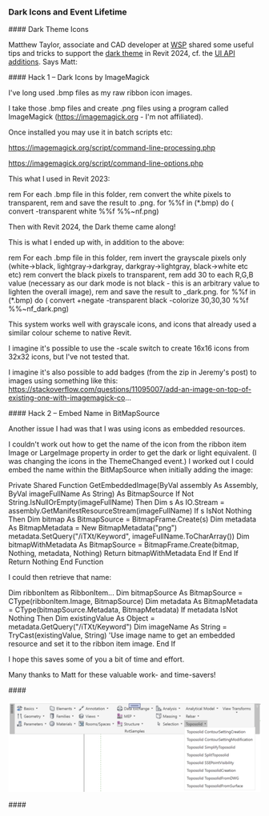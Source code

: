 <head>
<meta http-equiv="Content-Type" content="text/html; charset=utf-8">
<link rel="stylesheet" type="text/css" href="bc.css">
<script src="https://cdn.rawgit.com/google/code-prettify/master/loader/run_prettify.js" type="text/javascript"></script>
</head>

<!---

- Dark Theme Icons - a couple of hacks
  https://forums.autodesk.com/t5/revit-api-forum/dark-theme-icons-a-couple-of-hacks/m-p/11935167

- external event needs to be kept alive via static member
  Revit 2024 rendering performance drops on selection

- Getting the wrong NewFamilyInstance override
  https://forums.autodesk.com/t5/revit-api-forum/getting-the-wrong-newfamilyinstance-override/m-p/11936658
  explanation and solution by Kennan Chan using Reflection or the C# `dynamic` keyword

- A Completely Non-Technical Explanation of AI and Deep Learning
  https://www.parand.com/a-completely-non-technical-explanation-of-ai.html

- Scientists Use GPT AI to Passively Read People's Thoughts in Breakthrough
  https://www.vice.com/en/article/4a3w3g/scientists-use-gpt-ai-to-passively-read-peoples-thoughts-in-breakthrough
  AI model combined with fMRI reading non-invasively decodes continuous language from subjects

- AI emergent abilities may not be emergent after all
  Are Emergent Abilities of Large Language Models a Mirage?
  https://arxiv.org/abs/2304.15004
  > Figure 2: Emergent abilities of large language models are creations of the researcher’s analyses, not fundamental changes in model outputs with scale

twitter:

 in the @AutodeskRevit #RevitAPI #BIM @DynamoBIM @AutodeskAPS

&ndash;
...

linkedin:


#BIM #DynamoBIM #AutodeskAPS #Revit #API #IFC #SDK #Autodesk #AEC #adsk

the [Revit API discussion forum](http://forums.autodesk.com/t5/revit-api-forum/bd-p/160) thread

<center>
<img src="img/" alt="" title="" width="600"/>
<p style="font-size: 80%; font-style:italic"></p>
</center>

-->

### Dark Icons and Event Lifetime



####<a name="2"></a> Dark Theme Icons

Matthew Taylor, associate and CAD developer at [WSP](https://www.wsp.com) shared
some useful tips and tricks to support
the [dark theme](https://thebuildingcoder.typepad.com/blog/2023/01/dark-theme-possibility-looming.html)
in Revit 2024, cf.
the [UI API additions](https://thebuildingcoder.typepad.com/blog/2023/04/whats-new-in-the-revit-2024-api.html#4.2.25).
Says Matt:

####<a name="2.1"></a> Hack 1 &ndash; Dark Icons by ImageMagick

I've long used .bmp files as my raw ribbon icon images.

I take those .bmp files and create .png files using a program called ImageMagick (https://imagemagick.org - I'm not affiliated).

Once installed you may use it in batch scripts etc:

https://imagemagick.org/script/command-line-processing.php

https://imagemagick.org/script/command-line-options.php



This what I used in Revit 2023:

rem For each .bmp file in this folder,
rem   convert the white pixels to transparent,
rem   and save the result to .png.
for %%f in (*.bmp) do ( convert -transparent white %%f %%~nf.png)


Then with Revit 2024, the Dark theme came along!

This is what I ended up with, in addition to the above:

rem For each .bmp file in this folder,
rem   invert the grayscale pixels only (white->black, lightgray->darkgray, darkgray->lightgray, black->white etc etc)
rem   convert the black pixels to transparent,
rem   add 30 to each R,G,B value (necessary as our dark mode is not black - this is an arbitrary value to lighten the overall image),
rem   and save the result to _dark.png.
for %%f in (*.bmp) do ( convert +negate -transparent black -colorize 30,30,30  %%f %%~nf_dark.png)


This system works well with grayscale icons, and icons that already used a similar colour scheme to native Revit.



I imagine it's possible to use the -scale switch to create 16x16 icons from 32x32 icons, but I've not tested that.

I imagine it's also possible to add badges (from the zip in Jeremy's post) to images using something like this: https://stackoverflow.com/questions/11095007/add-an-image-on-top-of-existing-one-with-imagemagick-co...


####<a name="2.2"></a> Hack 2 &ndash; Embed Name in BitMapSource

Another issue I had was that I was using icons as embedded resources.

I couldn't work out how to get the name of the icon from the ribbon item Image or LargeImage property in order to get the dark or light equivalent. (I was changing the icons in the ThemeChanged event.)
I worked out I could embed the name within the BitMapSource when initially adding the image:

Private Shared Function GetEmbeddedImage(ByVal assembly As Assembly, ByVal imageFullName As String) As BitmapSource
  If Not String.IsNullOrEmpty(imageFullName) Then
      Dim s As IO.Stream = assembly.GetManifestResourceStream(imageFullName)
      If s IsNot Nothing Then
          Dim bitmap As BitmapSource = BitmapFrame.Create(s)
          Dim metadata As BitmapMetadata = New BitmapMetadata("png")
          metadata.SetQuery("/iTXt/Keyword", imageFullName.ToCharArray())
          Dim bitmapWithMetadata As BitmapSource = BitmapFrame.Create(bitmap, Nothing, metadata, Nothing)
          Return bitmapWithMetadata
      End If
  End If
  Return Nothing
End Function


I could then retrieve that name:

Dim ribbonItem as RibbonItem...
Dim bitmapSource As BitmapSource = CType(ribbonItem.Image, BitmapSource)
Dim metadata As BitmapMetadata = CType(bitmapSource.Metadata, BitmapMetadata)
If metadata IsNot Nothing Then
   Dim existingValue As Object = metadata.GetQuery("/iTXt/Keyword")
   Dim imageName As String = TryCast(existingValue, String)
   'Use image name to get an embedded resource and set it to the ribbon item image.
End If

I hope this saves some of you a bit of time and effort.

Many thanks to Matt for these valuable work- and time-savers!

####<a name="3"></a>

<center>
<img src="img/rvtsamples2024.png" alt="RvtSamples 2024" title="RvtSamples 2024" width="800"/> <!-- Pixel Height: 562 Pixel Width: 1,562 -->
</center>


####<a name="4"></a>
